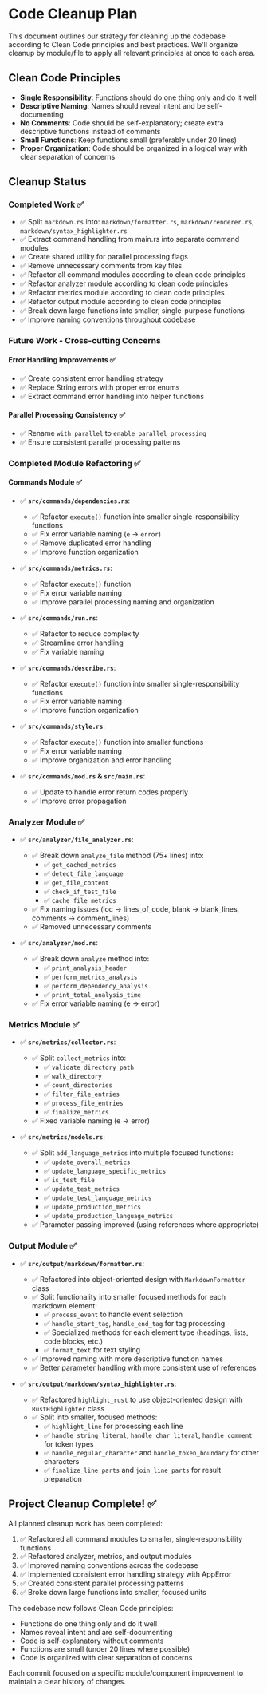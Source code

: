 # Code Cleanup Plan

This document outlines our strategy for cleaning up the codebase according to Clean Code principles and best practices. We'll organize cleanup by module/file to apply all relevant principles at once to each area.

## Clean Code Principles

- **Single Responsibility**: Functions should do one thing only and do it well
- **Descriptive Naming**: Names should reveal intent and be self-documenting
- **No Comments**: Code should be self-explanatory; create extra descriptive functions instead of comments
- **Small Functions**: Keep functions small (preferably under 20 lines)
- **Proper Organization**: Code should be organized in a logical way with clear separation of concerns

## Cleanup Status

### Completed Work ✅
- ✅ Split `markdown.rs` into: `markdown/formatter.rs`, `markdown/renderer.rs`, `markdown/syntax_highlighter.rs`
- ✅ Extract command handling from main.rs into separate command modules
- ✅ Create shared utility for parallel processing flags
- ✅ Remove unnecessary comments from key files
- ✅ Refactor all command modules according to clean code principles
- ✅ Refactor analyzer module according to clean code principles
- ✅ Refactor metrics module according to clean code principles
- ✅ Refactor output module according to clean code principles
- ✅ Break down large functions into smaller, single-purpose functions
- ✅ Improve naming conventions throughout codebase

### Future Work - Cross-cutting Concerns

#### Error Handling Improvements ✅
- ✅ Create consistent error handling strategy
- ✅ Replace String errors with proper error enums
- ✅ Extract command error handling into helper functions

#### Parallel Processing Consistency ✅
- ✅ Rename `with_parallel` to `enable_parallel_processing`
- ✅ Ensure consistent parallel processing patterns

### Completed Module Refactoring ✅

#### Commands Module ✅
- ✅ **`src/commands/dependencies.rs`**:
  - ✅ Refactor `execute()` function into smaller single-responsibility functions
  - ✅ Fix error variable naming (`e` → `error`)
  - ✅ Remove duplicated error handling
  - ✅ Improve function organization

- ✅ **`src/commands/metrics.rs`**:
  - ✅ Refactor `execute()` function
  - ✅ Fix error variable naming
  - ✅ Improve parallel processing naming and organization

- ✅ **`src/commands/run.rs`**:
  - ✅ Refactor to reduce complexity
  - ✅ Streamline error handling
  - ✅ Fix variable naming

- ✅ **`src/commands/describe.rs`**:
  - ✅ Refactor `execute()` function into smaller single-responsibility functions
  - ✅ Fix error variable naming 
  - ✅ Improve function organization

- ✅ **`src/commands/style.rs`**:
  - ✅ Refactor `execute()` function into smaller functions
  - ✅ Fix error variable naming
  - ✅ Improve organization and error handling

- ✅ **`src/commands/mod.rs` & `src/main.rs`**:
  - ✅ Update to handle error return codes properly
  - ✅ Improve error propagation

### Analyzer Module ✅
- ✅ **`src/analyzer/file_analyzer.rs`**:
  - ✅ Break down `analyze_file` method (75+ lines) into:
    - ✅ `get_cached_metrics`
    - ✅ `detect_file_language`
    - ✅ `get_file_content`
    - ✅ `check_if_test_file`
    - ✅ `cache_file_metrics`
  - ✅ Fix naming issues (loc → lines_of_code, blank → blank_lines, comments → comment_lines)
  - ✅ Removed unnecessary comments

- ✅ **`src/analyzer/mod.rs`**:
  - ✅ Break down `analyze` method into:
    - ✅ `print_analysis_header`
    - ✅ `perform_metrics_analysis`
    - ✅ `perform_dependency_analysis`
    - ✅ `print_total_analysis_time`
  - ✅ Fix error variable naming (e → error)

### Metrics Module ✅
- ✅ **`src/metrics/collector.rs`**:
  - ✅ Split `collect_metrics` into:
    - ✅ `validate_directory_path`
    - ✅ `walk_directory`
    - ✅ `count_directories`
    - ✅ `filter_file_entries`
    - ✅ `process_file_entries`
    - ✅ `finalize_metrics`
  - ✅ Fixed variable naming (e → error)

- ✅ **`src/metrics/models.rs`**:
  - ✅ Split `add_language_metrics` into multiple focused functions:
    - ✅ `update_overall_metrics`
    - ✅ `update_language_specific_metrics`
    - ✅ `is_test_file`
    - ✅ `update_test_metrics`
    - ✅ `update_test_language_metrics`
    - ✅ `update_production_metrics`
    - ✅ `update_production_language_metrics`
  - ✅ Parameter passing improved (using references where appropriate)

### Output Module ✅
- ✅ **`src/output/markdown/formatter.rs`**:
  - ✅ Refactored into object-oriented design with `MarkdownFormatter` class
  - ✅ Split functionality into smaller focused methods for each markdown element:
    - ✅ `process_event` to handle event selection
    - ✅ `handle_start_tag`, `handle_end_tag` for tag processing
    - ✅ Specialized methods for each element type (headings, lists, code blocks, etc.)
    - ✅ `format_text` for text styling
  - ✅ Improved naming with more descriptive function names
  - ✅ Better parameter handling with more consistent use of references

- ✅ **`src/output/markdown/syntax_highlighter.rs`**:
  - ✅ Refactored `highlight_rust` to use object-oriented design with `RustHighlighter` class
  - ✅ Split into smaller, focused methods:
    - ✅ `highlight_line` for processing each line
    - ✅ `handle_string_literal`, `handle_char_literal`, `handle_comment` for token types
    - ✅ `handle_regular_character` and `handle_token_boundary` for other characters
    - ✅ `finalize_line_parts` and `join_line_parts` for result preparation


## Project Cleanup Complete! ✅

All planned cleanup work has been completed:

1. ✅ Refactored all command modules to smaller, single-responsibility functions
2. ✅ Refactored analyzer, metrics, and output modules
3. ✅ Improved naming conventions across the codebase
4. ✅ Implemented consistent error handling strategy with AppError
5. ✅ Created consistent parallel processing patterns
6. ✅ Broke down large functions into smaller, focused units

The codebase now follows Clean Code principles:
- Functions do one thing only and do it well
- Names reveal intent and are self-documenting
- Code is self-explanatory without comments
- Functions are small (under 20 lines where possible)
- Code is organized with clear separation of concerns

Each commit focused on a specific module/component improvement to maintain a clear history of changes.